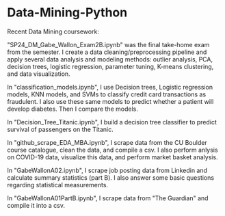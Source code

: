 # Data-Mining-Python
Recent Data Mining coursework:  

"SP24_DM_Gabe_Wallon_Exam2B.ipynb" was the final take-home exam from the semester. I create a data cleaning/preprocessing pipeline and apply several data analysis and modeling methods: outlier analysis, PCA, decision trees, logistic regression, parameter tuning, K-means clustering, and data visualization. 

In "classification_models.ipynb", I use Decision trees, Logistic regression models, KNN models, and SVMs to classify credit card transactions as fraudulent. I also use these same models to predict whether a patient will develop diabetes. Then I compare the models. 

In "Decision_Tree_Titanic.ipynb", I build a decision tree classifier to predict survival of passengers on the Titanic.

In "github_scrape_EDA_MBA.ipynb", I scrape data from the CU Boulder course catalogue, clean the data, and compile a csv. I also perform anlysis on COVID-19 data, visualize this data, and perform market basket analysis.  

In "GabeWallonA02.ipynb", I scrape job posting data from Linkedin and calculate summary statistics (part B). I also answer some basic questions regarding statistical measurements.     

In "GabeWallonA01PartB.ipynb", I scrape data from "The Guardian" and compile it into a csv.  
